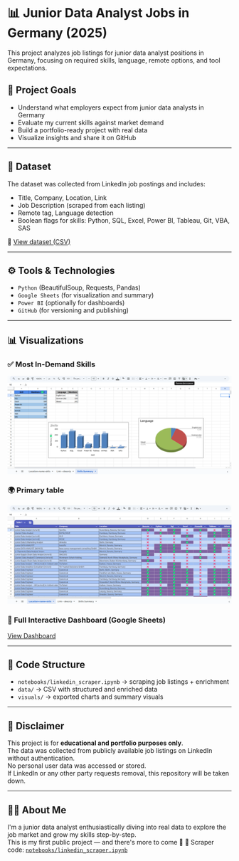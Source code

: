 # 📊 Junior Data Analyst Jobs in Germany (2025)

This project analyzes job listings for junior data analyst positions in Germany, focusing on required skills, language, remote options, and tool expectations.

## 📌 Project Goals
- Understand what employers expect from junior data analysts in Germany
- Evaluate my current skills against market demand
- Build a portfolio-ready project with real data
- Visualize insights and share it on GitHub

---

## 📂 Dataset

The dataset was collected from LinkedIn job postings and includes:
- Title, Company, Location, Link
- Job Description (scraped from each listing)
- Remote tag, Language detection
- Boolean flags for skills: Python, SQL, Excel, Power BI, Tableau, Git, VBA, SAS

📁 [View dataset (CSV)](data/linkedin_jobs_enriched.csv)

---

## ⚙️ Tools & Technologies
- `Python` (BeautifulSoup, Requests, Pandas)
- `Google Sheets` (for visualization and summary)
- `Power BI` (optionally for dashboards)
- `GitHub` (for versioning and publishing)

---

## 📊 Visualizations

### ✅ Most In-Demand Skills

![Skills Chart](visuals/skills_chart.png)

### 🌍 Primary table

![Language Pie](visuals/Table1.png)

### 🔗 Full Interactive Dashboard (Google Sheets)

[View Dashboard](https://docs.google.com/spreadsheets/d/1vQnHjGAF1fDDcTjJorZub81E1T_T4vduc-Po05_frJs/edit?usp=sharing)

---

## 📜 Code Structure

- `notebooks/linkedin_scraper.ipynb` → scraping job listings + enrichment
- `data/` → CSV with structured and enriched data
- `visuals/` → exported charts and summary visuals

---

## 🔐 Disclaimer

This project is for **educational and portfolio purposes only**.  
The data was collected from publicly available job listings on LinkedIn without authentication.  
No personal user data was accessed or stored.  
If LinkedIn or any other party requests removal, this repository will be taken down.

---

## 🙋‍♂️ About Me

I'm a junior data analyst enthusiastically diving into real data to explore the job market and grow my skills step-by-step.  
This is my first public project — and there's more to come 🚀
📄 Scraper code: [`notebooks/linkedin_scraper.ipynb`](notebooks/linkedin_scraper.ipynb)

